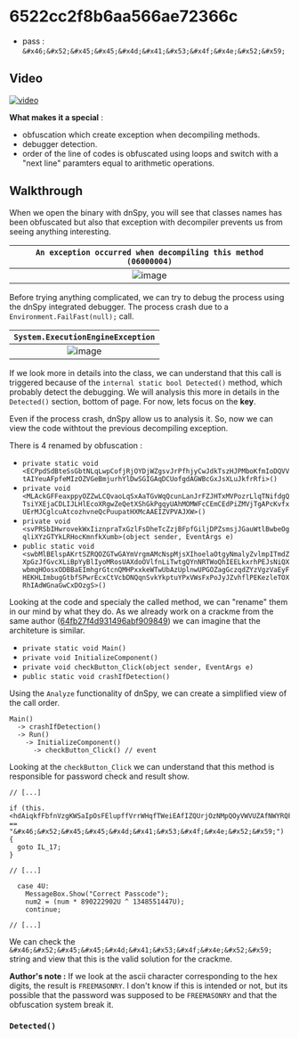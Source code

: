 # 6522cc2f8b6aa566ae72366c
* pass : `&#x46;&#x52;&#x45;&#x45;&#x4d;&#x41;&#x53;&#x4f;&#x4e;&#x52;&#x59;`

## Video
[![video](https://img.youtube.com/vi/k9nHvJ5AZ7g/hqdefault.jpg)](https://youtu.be/k9nHvJ5AZ7g)

**What makes it a special** :
* obfuscation which create exception when decompiling methods.
* debugger detection.
* order of the line of codes is obfuscated using loops and switch with a "next line" paramters equal to arithmetic operations.

## Walkthrough

When we open the binary with dnSpy, you will see that classes names has been obfuscated but also that exception with decompiler prevents us from seeing anything interesting.

|`An exception occurred when decompiling this method (06000004)`|
|:-:|
|![image](https://github.com/Cyril-Meyer/RCE/assets/69190238/bde09320-3941-4989-a624-c11b7dd66e50)|

Before trying anything complicated, we can try to debug the process using the dnSpy integrated debugger.
The process crash due to a `Environment.FailFast(null);` call.

|`System.ExecutionEngineException`|
|:-:|
|![image](https://github.com/Cyril-Meyer/RCE/assets/69190238/53b46fa3-e45e-4079-b881-f606f6337837)|

If we look more in details into the class, we can understand that this call is triggered because of the `internal static bool Detected()` method, which probably detect the debugging.
We will analysis this more in details in the `Detected()` section, bottom of page.
For now, lets focus on the **key**.

Even if the process crash, dnSpy allow us to analysis it.
So, now we can view the code withtout the previous decompiling exception.

There is 4 renamed by obfuscation :
* `private static void <ECPpdSdBteSsGbtNLqLwpCofjRjOYDjWZgsvJrPfhjyCwJdkTszHJPMboKfmIoDQVVtAIYeuAFpfeMIzOZVGeBmjurhYlDwSGIGAqDCUofgdAGWBcGxJsXLuJkfrRfi>()`
* `private void <MLAckGFFeaxppyOZZwLCQvaoLqSxAaTGvWqQcunLanJrFZJHTxMVPozrLlqTNifdgQTsiYXEjaCDLIJLHlEcoXRgwZeQetXShGkPgqyUAhMOMWFcCEmCEdPiZMVjTgAPcKvfxUErMJCglcuAtcozhvneQcPuupatHXMcAAEIZVPVAJXW>()`
* `private void <svPRSbIHwrovekWxIiznpraTxGzlFsDheTcZzjBFpfGiljDPZsmsjJGauWtlBwbeOgqliXYzGTYkLRHocKmnfkXumb>(object sender, EventArgs e)`
* `public static void <swbMlBElspAKrtSZRQOZGTwGAYmVrgmAMcNspMjsXIhoelaOtgyNmalyZvlmpITmdZXpGzJfGvcXLiBpYyBlIyoMRosUAXdoOVlfnLiTwtgQYnNRTWoQhIEELkxrhPEJsNiQXwbmqHOosxODBBaEImhgrGtcnQMHPxxkeWTwUbAzUplnwUPGOZagGczqdZYzVgzVaEyFHEKHLImbugGtbfSPwrEcxCtVcbDNQqnSvkYkptuYPxVWsFxPoJyJZvhflPEKezleTOXRhIAdWGnaGwCxDOzgS>()`

Looking at the code and specialy the called method, we can "rename" them in our mind by what they do.
As we already work on a crackme from the same author ([64fb27f4d931496abf909849](64fb27f4d931496abf909849.md)) we can imagine that the architeture  is similar.
* `private static void Main()`
* `private void InitializeComponent()`
* `private void checkButton_Click(object sender, EventArgs e)`
* `public static void crashIfDetection()`

Using the `Analyze` functionality of dnSpy, we can create a simplified view of the call order.

```
Main()
  -> crashIfDetection()
  -> Run()
    -> InitializeComponent()
      -> checkButton_Click() // event
```

Looking at the `checkButton_Click` we can understand that this method is responsible for password check and result show.

```
// [...]

if (this.<hdAiqkfFbfnVzgKWSaIpOsFElupffVrrWHqfTWeiEAfIZQUrjOzNMpQOyVWVUZAfNWYRQFdWVALnmXFuzYWrw>.Text == "&#x46;&#x52;&#x45;&#x45;&#x4d;&#x41;&#x53;&#x4f;&#x4e;&#x52;&#x59;")
{
  goto IL_17;
}

// [...]

  case 4U:
    MessageBox.Show("Correct Passcode");
    num2 = (num * 890222902U ^ 1348551447U);
    continue;

// [...]
```

We can check the `&#x46;&#x52;&#x45;&#x45;&#x4d;&#x41;&#x53;&#x4f;&#x4e;&#x52;&#x59;` string and view that this is the valid solution for the crackme.

**Author's note :** If we look at the ascii character corresponding to the hex digits, the result is `FREEMASONRY`.
I don't know if this is intended or not, but its possible that the password was supposed to be `FREEMASONRY` and that the obfuscation system break it.


### `Detected()`


